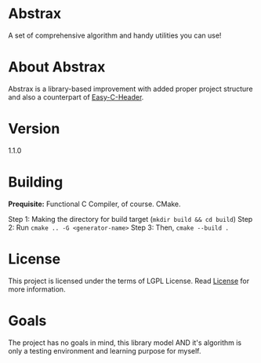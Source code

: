 # Abstrax
A set of comprehensive algorithm and handy utilities you can use!

# About Abstrax
Abstrax is a library-based improvement with added proper project structure and also a counterpart of [Easy-C-Header](https://github.com/syaLikReposCode/Easy-C-Header).

# Version
1.1.0

# Building
**Prequisite:**
Functional C Compiler, of course.
CMake.

Step 1: Making the directory for build target (`mkdir build && cd build`)
Step 2: Run `cmake .. -G <generator-name>`
Step 3: Then, `cmake --build .`

# License
This project is licensed under the terms of LGPL License. Read [License](https://github.com/syaLikReposCode/Abstrax/blob/main/LICENSE) for more information.

# Goals
The project has no goals in mind, this library model AND it's algorithm is only a testing environment and learning purpose for myself.